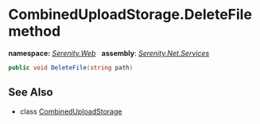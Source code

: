 # CombinedUploadStorage.DeleteFile method
**namespace:** *[Serenity.Web](../../README.md#serenity.web-namespace)*   **assembly**: *[Serenity.Net.Services](../../README.md)*

```csharp
public void DeleteFile(string path)
```

## See Also

* class [CombinedUploadStorage](../CombinedUploadStorage.md)